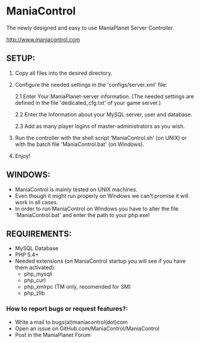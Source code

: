 ManiaControl
============

The newly designed and easy to use ManiaPlanet Server Controller.

http://www.maniacontrol.com


## SETUP:

1.	Copy all files into the desired directory.

2.	Configure the needed settings in the 'configs/server.xml' file:

	2.1	Enter Your ManiaPlanet-server information.
			(The needed settings are defined in the file 'dedicated_cfg.txt' of your game server.)

	2.2	Enter the Information about your MySQL server, user and database.

	2.3	Add as many player logins of master-administrators as you wish.

3.	Run the controller with the shell script 'ManiaControl.sh' (on UNIX) or with the batch file 'ManiaControl.bat' (on Windows).

4.	Enjoy!


## WINDOWS:

- ManiaControl is mainly tested on UNIX machines.
- Even though it might run properly on Windows we can't promise it will work in all cases.
- In order to run ManiaControl on Windows you have to alter the file 'ManiaControl.bat' and enter the path to your php.exe!


## REQUIREMENTS:
- MySQL Database
- PHP 5.4+
- Needed extensions (on ManiaControl startup you will see if you have them activated):
	- php_mysqli
	- php_curl
	- php_xmlrpc (TM only, recomended for SM)
	- php_zlib

### How to report bugs or request features?:
- Write a mail to bugs(at)maniacontrol(dot)com
- Open an issue on GitHub.com/ManiaControl/ManiaControl
- Post in the ManiaPlanet Forum
